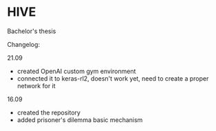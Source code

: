 # HIVE
Bachelor's thesis

Changelog:

21.09
- created OpenAI custom gym environment
- connected it to keras-rl2, doesn't work yet, need to create a proper network for it

16.09
- created the repository
- added prisoner's dilemma basic mechanism
